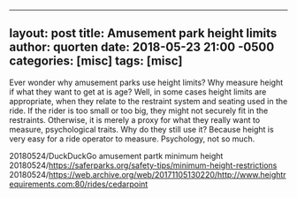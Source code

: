 ---
layout: post
title: Amusement park height limits
author: quorten
date: 2018-05-23 21:00 -0500
categories: [misc]
tags: [misc]
--

Ever wonder why amusement parks use height limits?  Why measure height
if what they want to get at is age?  Well, in some cases height limits
are appropriate, when they relate to the restraint system and seating
used in the ride.  If the rider is too small or too big, they might
not securely fit in the restraints.  Otherwise, it is merely a proxy
for what they really want to measure, psychological traits.  Why do
they still use it?  Because height is very easy for a ride operator to
measure.  Psychology, not so much.

20180524/DuckDuckGo amusement partk minimum height  
20180524/https://saferparks.org/safety-tips/minimum-height-restrictions  
20180524/https://web.archive.org/web/20171105130220/http://www.heightrequirements.com:80/rides/cedarpoint
